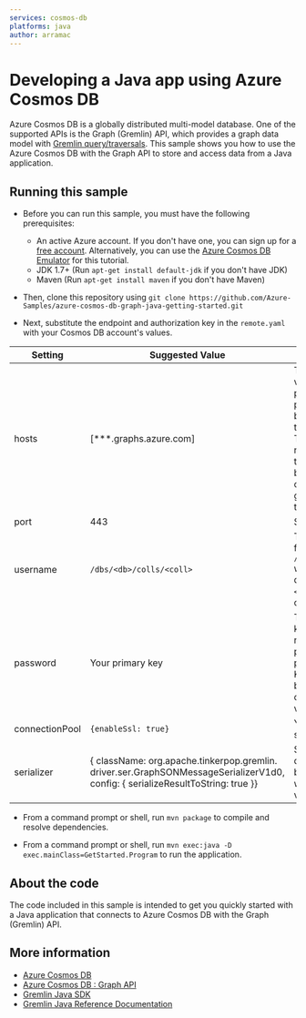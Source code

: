 ```yaml
---
services: cosmos-db
platforms: java
author: arramac
---
```


# Developing a Java app using Azure Cosmos DB
Azure Cosmos DB is a globally distributed multi-model database. One of the supported APIs is the Graph (Gremlin) API, which provides a graph data model with [Gremlin query/traversals](https://tinkerpop.apache.org/gremlin.html). This sample shows you how to use the Azure Cosmos DB with the Graph API to store and access data from a Java application.

## Running this sample

* Before you can run this sample, you must have the following prerequisites:

   * An active Azure account. If you don't have one, you can sign up for a [free account](https://azure.microsoft.com/free/). Alternatively, you can use the [Azure Cosmos DB Emulator](https://azure.microsoft.com/documentation/articles/documentdb-nosql-local-emulator) for this tutorial.
   * JDK 1.7+ (Run `apt-get install default-jdk` if you don't have JDK)
   * Maven (Run `apt-get install maven` if you don't have Maven)

* Then, clone this repository using `git clone https://github.com/Azure-Samples/azure-cosmos-db-graph-java-getting-started.git`

* Next, substitute the endpoint and authorization key in the `remote.yaml` with your Cosmos DB account's values. 

| Setting | Suggested Value | Description |
| ------- | --------------- | ----------- |
| hosts   | [***.graphs.azure.com] | This is the Gremlin URI value on the Overview page of the Azure portal, in square brackets, with the trailing :443/ removed.  This value can also be retrieved from the Keys tab, using the URI value by removing https://, changing documents to graphs, and removing the trailing :443/. |
| port | 443 | Set the port to 443 |
| username | `/dbs/<db>/colls/<coll>` | The resource of the form `/dbs/<db>/colls/<coll>` where `<db>` is your database name and `<coll>` is your collection name. |
| password | Your primary key | This is your primary key, which you can retrieve from the Keys page of the Azure portal, in the Primary Key box. Use the copy button on the left side of the box to copy the value. |
| connectionPool | `{enableSsl: true}` | Your connection pool setting for SSL. |
| serializer | { className: org.apache.tinkerpop.gremlin. driver.ser.GraphSONMessageSerializerV1d0, config: { serializeResultToString: true }} | Set to this value and delete any \n line breaks and spaces when pasting in the value. |

* From a command prompt or shell, run `mvn package` to compile and resolve dependencies.

* From a command prompt or shell, run `mvn exec:java -D exec.mainClass=GetStarted.Program` to run the application.

## About the code
The code included in this sample is intended to get you quickly started with a Java application that connects to Azure Cosmos DB with the Graph (Gremlin) API.

## More information

- [Azure Cosmos DB](https://docs.microsoft.com/azure/cosmos-db/introduction)
- [Azure Cosmos DB : Graph API](https://docs.microsoft.com/en-us/azure/cosmos-db/graph-introduction)
- [Gremlin Java SDK](http://tinkerpop.apache.org/docs/current/reference/#gremlin-java)
- [Gremlin Java Reference Documentation](http://tinkerpop.apache.org/javadocs/current/full/)

